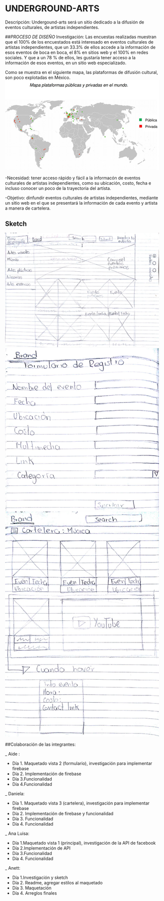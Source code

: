 # UNDERGROUND-ARTS

Descripción: Undergound-arts será un sitio dedicado a la difusión de eventos culturales, de artistas independientes.

##_PROCESO DE DISEÑO_
Investigación: Las encuestas realizadas muestran que el 100% de los encuestados está interesado en eventos
culturales de artistas independientes, que un 33.3% de ellos accede a la información de esos eventos de boca
en boca, el 8% en sitios web y el 100% en redes sociales. Y que a un 78 % de ellos, les gustaría tener acceso
a la información de esos eventos, en un sitio web especializado.

Como se muestra en el siguiente mapa, las plataformas de difusión cultural, son poco explotadas en México.
![Mapa de plataformas en el mundo](./assets/imagen/mapa.jpg)


-Necesidad: tener acceso rápido y fácil a la informacón de eventos culturales de artistas independientes,
como su ubicación, costo, fecha e incluso conocer un poco de la trayectoria del artísta.

-Objetivo: dinfundir eventos culturales de artistas independientes, mediante un sitio web en el que se presentará
la información de cada evento y artista a manera de cartelera.

## Sketch
![Vista principal](./assets/imagen/vista-principal.jpeg)
![Vista principal](./assets/imagen/vista-formulario.jpeg)
![Vista principal](./assets/imagen/vista-cartelera.jpeg)

##Colaboración de las integrantes:

_ Aide :
* Día 1. Maquetado vista 2 (formulario), investigación para implementar firebase
* Día 2. Implementación de firebase
* Día 3.Funcionalidad
* Día 4.Funcionalidad

_ Daniela:
* Día 1. Maquetado vista 3 (cartelera), investigación para implementar firebase
* Día 2. Implementación de firebase y funcionalidad
* Día 3. Funcionalidad
* Día 4. Funcionalidad

_ Ana Luisa:
* Día 1.Maquetado vista 1 (principal), investigación de la API de facebook
* Día 2.Implementación de API
* Día 3.Funcionalidad
* Día 4. Funcionalidad

_ Anett:
* Día 1.Investigación y sketch
* Día 2. Readme, agregar estilos al maquetado
* Día 3. Maquetación
* Día 4. Arreglos finales
